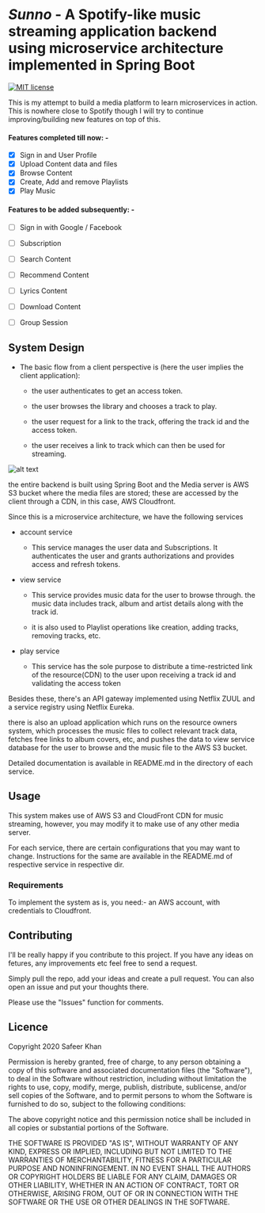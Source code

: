 # _Sunno_ - A Spotify-like music streaming application backend using microservice architecture implemented in Spring Boot

[![MIT license](https://img.shields.io/badge/License-MIT-blue.svg)]()

This is my attempt to build a media platform to learn microservices in action. This is nowhere close to Spotify though I will try to continue improving/building new features on top of this.

#### Features completed till now: -
- [x] Sign in and User Profile
- [x] Upload Content data and files
- [x] Browse Content
- [x] Create, Add and remove Playlists
- [x] Play Music

#### Features to be added subsequently: -

- [ ] Sign in with Google / Facebook
- [ ] Subscription
- [ ] Search Content
- [ ] Recommend Content
- [ ] Lyrics Content
- [ ] Download Content
- [ ] Group Session


## System Design


* The basic flow from a client perspective is (here the user implies the client application):

	* the user authenticates to get an access token.

	* the user browses the library and chooses a track to play.

	* the user request for a link to the track, offering the track id and the access token.

 	* the user receives a link to track which can then be used for streaming.

![alt text](https://github.com/safeer2978/Sunno-backend/Diagrams/HLD.PNG?raw=true)

the entire backend is built using Spring Boot and the Media server is AWS S3 bucket where the media files are stored; these are accessed by the client through a CDN, in this case, AWS Cloudfront.

Since this is a microservice architecture, we have the following services

*  account service

	* This service manages the user data and Subscriptions. It authenticates the user and grants authorizations and provides access and refresh tokens.

* view service

 	* This service provides music data for the user to browse through. the music data includes track, album and artist details along with the track id.

 	* it is also used to Playlist operations like creation, adding tracks, removing tracks, etc.
	
* play service

	* This service has the sole purpose to distribute a time-restricted link of the resource(CDN) to the user upon receiving a track id and validating the access token

Besides these, there's an API gateway implemented using Netflix ZUUL and a service registry using Netflix Eureka.

there is also an upload application which runs on the resource owners system, which processes the music files to collect relevant track data, fetches free links to album covers, etc, and pushes the data to view service database for the user to browse and the music file to the AWS S3 bucket.

Detailed documentation is available in README.md in the directory of each service.

## Usage

This system makes use of AWS S3 and CloudFront CDN for music streaming, however, you may modify it to make use of any other media server.

For each service, there are certain configurations that you may want to change. Instructions for the same are available in the README.md of respective service in respective dir.

### Requirements

To implement the system as is, you need:-
	an AWS account, with credentials to Cloudfront.


## Contributing

I'll be really happy if you contribute to this project. If you have any ideas on fetures, any improvements etc feel free to send a request.

Simply pull the repo, add your ideas and create a pull request. You can also open an issue and put your thoughts there.

Please use the "Issues" function for comments.


## Licence

Copyright 2020 Safeer Khan

Permission is hereby granted, free of charge, to any person obtaining a copy of this software and associated documentation files (the "Software"), to deal in the Software without restriction, including without limitation the rights to use, copy, modify, merge, publish, distribute, sublicense, and/or sell copies of the Software, and to permit persons to whom the Software is furnished to do so, subject to the following conditions:

The above copyright notice and this permission notice shall be included in all copies or substantial portions of the Software.

THE SOFTWARE IS PROVIDED "AS IS", WITHOUT WARRANTY OF ANY KIND, EXPRESS OR IMPLIED, INCLUDING BUT NOT LIMITED TO THE WARRANTIES OF MERCHANTABILITY, FITNESS FOR A PARTICULAR PURPOSE AND NONINFRINGEMENT. IN NO EVENT SHALL THE AUTHORS OR COPYRIGHT HOLDERS BE LIABLE FOR ANY CLAIM, DAMAGES OR OTHER LIABILITY, WHETHER IN AN ACTION OF CONTRACT, TORT OR OTHERWISE, ARISING FROM, OUT OF OR IN CONNECTION WITH THE SOFTWARE OR THE USE OR OTHER DEALINGS IN THE SOFTWARE.

